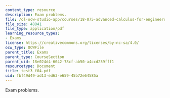 ```yaml
---
content_type: resource
description: Exam problems.
file: /ol-ocw-studio-app/courses/18-075-advanced-calculus-for-engineers-fall-2004/fbf49d49ad13ed63e65945b72e64585a_test3_f04.pdf
file_size: 48841
file_type: application/pdf
learning_resource_types:
- Exams
license: https://creativecommons.org/licenses/by-nc-sa/4.0/
ocw_type: OCWFile
parent_title: Exams
parent_type: CourseSection
parent_uid: 18e024d4-6042-78cf-ab50-a4ccd259fff1
resourcetype: Document
title: test3_f04.pdf
uid: fbf49d49-ad13-ed63-e659-45b72e64585a
---
```

Exam problems.